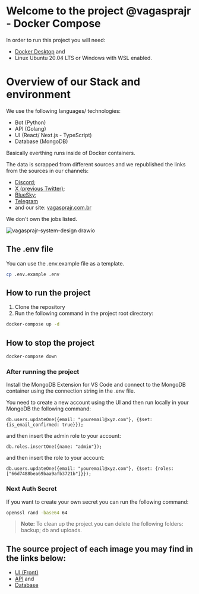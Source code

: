 # Welcome to the project @vagasprajr - Docker Compose

In order to run this project you will need:
- [Docker Desktop](https://www.docker.com/products/docker-desktop/) and
- Linux Ubuntu 20.04 LTS or Windows with WSL enabled.

# Overview of our Stack and environment

We use the following languages/ technologies:

- Bot (Python)
- API (Golang)
- UI (React/ Next.js - TypeScript)
- Database (MongoDB)

Basically everthing runs inside of Docker containers. 

The data is scrapped from different sources and we republished the links from the sources in our channels: 
- [Discord](https://discord.gg/gzYg6qJUH6);
- [X (previous Twitter)](https://x.com/vagasprajr);
- [BlueSky](https://bsky.app/profile/vagasprajr.bsky.social);
- [Telegram](http://t.me/vagasprajr)
- and our site: [vagasprajr.com.br](https://vagasprajr.com.br/)

We don't own the jobs listed.

![vagasprajr-system-design drawio](https://github.com/user-attachments/assets/983e447b-17f0-4108-a24d-efa3139a27df)

## The .env file

You can use the .env.example file as a template.

```bash
cp .env.example .env
```

## How to run the project

1. Clone the repository
2. Run the following command in the project root directory:

```bash
docker-compose up -d
```

## How to stop the project

```bash
docker-compose down
```

### After running the project

Install the MongoDB Extension for VS Code and connect to the MongoDB container using the connection string in the .env file.


You need to create a new account using the UI and then run locally in your MongoDB the following command:

```
db.users.updateOne({email: "youremail@xyz.com"}, {$set: {is_email_confirmed: true}});
```

and then insert the admin role to your account:

```
db.roles.insertOne({name: "admin"});
```

and then insert the role to your account:

```
db.users.updateOne({email: "youremail@xyz.com"}, {$set: {roles: ["66d7488bea69baa9afb3721b"]}});
```

### Next Auth Secret

If you want to create your own secret you can run the following command:

```bash
openssl rand -base64 64
```

> **Note:** To clean up the project  you can delete the following folders: backup; db and uploads.

## The source project of each image you may find in the links below:

- [UI (Front)](https://github.com/flaviofrancisco/vagasprajr-ui-v2)
- [API](https://github.com/flaviofrancisco/vagasprajr-api-v2) and
- [Database](https://github.com/flaviofrancisco/vagasprajr-mongodb)
